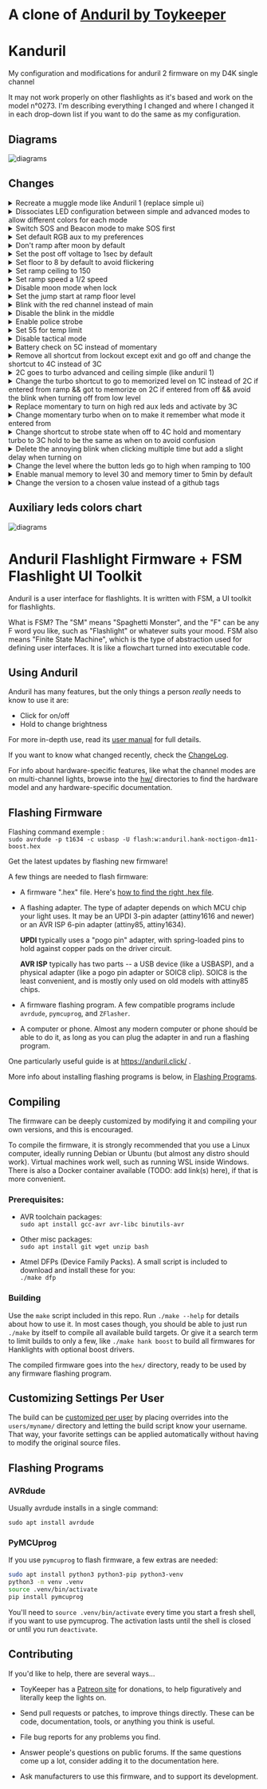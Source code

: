 # A clone of [Anduril by Toykeeper](https://github.com/ToyKeeper/anduril)

# Kanduril

My configuration and modifications for anduril 2 firmware on my D4K single channel

It may not work properly on other flashlights as it's based and work on the model n°0273. I'm describing everything I changed and where I changed it in each drop-down list if you want to do the same as my configuration.

## Diagrams

![diagrams](images/kanduril_diagram_2025-02-06.png)

## Changes

<details>
  <summary>Recreate a muggle mode like Anduril 1 (replace simple ui)</summary> 

- Limit the ceiling of simple ui \
set `#define SIMPLE_UI_CEIL` to `30` \
*Kanduril/hw/hank/noctigon-dm11/boost/anduril.h*

- Limit the steps of simple ui \
set `#define SIMPLE_UI_STEPS` to `3` \
*Kanduril/hw/hank/noctigon-dm11/boost/anduril.h*

- Disable battery check on simple ui \
add `&& cfg.simple_ui_active != 1` as a condition in the else if of `#ifdef USE_BATTCHECK` \
*Kanduril/ui/anduril/off-mode.c*

- Disable strobe mode on simple ui \
add `&& cfg.simple_ui_active != 1` as a condition in the else if of `#ifdef USE_STROBE_STATE` \
*Kanduril/ui/anduril/off-mode.c*

- Disable boring strobe mode on simple ui \
add `&& cfg.simple_ui_active != 1` as a condition in the else if of `#ifdef USE_BORING_STROBE_STATE` \
*Kanduril/ui/anduril/off-mode.c*

- Disable lockout mode on simple ui \
add `&& cfg.simple_ui_active != 1` as a condition in the else if of `#ifdef USE_LOCKOUT_MODE` \
*Kanduril/ui/anduril/off-mode.c*

- Disable version check on simple ui \
add `&& cfg.simple_ui_active != 1` as a condition in the else if of `#ifdef USE_VERSION_CHECK` \
*Kanduril/ui/anduril/off-mode.c*

- Disable turbo 2C hold on simple ui \
add `&& cfg.simple_ui_active != 1` as a condition in the event of `event == EV_click2_hold` \
*Kanduril/ui/anduril/off-mode.c*

- Set the level to moon when entering simple ui \
add `memorized_level = nearest_level(0);` to the `else if (event == EV_10clicks)` \
*Kanduril/ui/anduril/off-mode.c*

- Change the enter state event of the steady state so that it does nearest level everytime exept when it's MAX_LEVEL but do it everytime when it's on simple ui \
replace `arg = nearest_level(arg);` by 
  ```
  if (arg != MAX_LEVEL || cfg.simple_ui_active == 1) {
    arg = nearest_level(arg);
  }
  ```
  *Kanduril/ui/anduril/ramp-mode.c*
</details>

<details>
  <summary>Dissociates LED configuration between simple and advanced modes to allow different colors for each mode</summary> 

- Change LED color according to mode used when entering off-mode \
replace `rgb_led_update(cfg.rgb_led_off_mode, arg);` in `#elif defined(USE_AUX_RGB_LEDS)` to:
  ```
  if (cfg.simple_ui_active == 1) {
    rgb_led_update(cfg.rgb_led_simple_off_mode, arg);
  }
  else {
    rgb_led_update(cfg.rgb_led_off_mode, arg);
  }
  ```
  *Kanduril/ui/anduril/off-mode.c*

- Change the 7-click shortcut to change LED colors according to mode used \
change the `event == EV_7clicks` to:
  ```
  else if (event == EV_7clicks) {
      if (cfg.simple_ui_active == 1) {
          uint8_t mode = (cfg.rgb_led_simple_off_mode >> 4) + 1;
          mode = mode % RGB_LED_NUM_PATTERNS;
          cfg.rgb_led_simple_off_mode = (mode << 4) | (cfg.rgb_led_simple_off_mode & 0x0f);
          rgb_led_update(cfg.rgb_led_simple_off_mode, 0);
      }
      else {
          uint8_t mode = (cfg.rgb_led_off_mode >> 4) + 1;
          mode = mode % RGB_LED_NUM_PATTERNS;
          cfg.rgb_led_off_mode = (mode << 4) | (cfg.rgb_led_off_mode & 0x0f);
          rgb_led_update(cfg.rgb_led_off_mode, 0);
      }
      save_config();
      blink_once();
      return EVENT_HANDLED;
  }
  ```
  *Kanduril/ui/anduril/off-mode.c*

- Change the 7-click-hold shortcut to change LED colors according to mode used \
change the `event == EV_click7_hold` to:
  ```
  else if (event == EV_click7_hold) {
      setting_rgb_mode_now = 1;
      if (0 == (arg & 0x3f)) {
          if (cfg.simple_ui_active == 1) {
              uint8_t mode = (cfg.rgb_led_simple_off_mode & 0x0f) + 1;
              mode = mode % RGB_LED_NUM_COLORS;
              cfg.rgb_led_simple_off_mode = mode | (cfg.rgb_led_simple_off_mode & 0xf0);
          }
          else {
              uint8_t mode = (cfg.rgb_led_off_mode & 0x0f) + 1;
              mode = mode % RGB_LED_NUM_COLORS;
              cfg.rgb_led_off_mode = mode | (cfg.rgb_led_off_mode & 0xf0);
          }
      }
      if (cfg.simple_ui_active == 1) {
          rgb_led_update(cfg.rgb_led_simple_off_mode, arg);
      }
      else {
          rgb_led_update(cfg.rgb_led_off_mode, arg);
      }
      return EVENT_HANDLED;
  }
  ```
  *Kanduril/ui/anduril/off-mode.c*

- Add the variable of the LED color in simple mode \
add `uint8_t rgb_led_simple_off_mode;` to `USE_AUX_RGB_LEDS` \
*Kanduril/ui/anduril/load-save-config-fsm.h*

- Add option to change auxiliary LED colors in simple mode \
add `.rgb_led_simple_off_mode = RGB_LED_SIMPLE_OFF_DEFAULT,` to `#ifdef USE_AUX_RGB_LEDS` \
*Kanduril/ui/anduril/load-save-config.h*

- Set option to change auxiliary LED colors in simple mode \
  add:
  ```
  #ifndef RGB_LED_SIMPLE_OFF_DEFAULT
  #define RGB_LED_SIMPLE_OFF_DEFAULT 0x22  // high, green
  #endif
  ```
  *Kanduril/ui/anduril/aux-leds.h*
</details>

<details>
  <summary>Switch SOS and Beacon mode to make SOS first</summary>

- Change order on battery check state 
  ```
  else if (event == EV_2clicks) {
      #if defined(USE_THERMAL_REGULATION)
      set_state(tempcheck_state, 0);
      #elif defined(USE_SOS_MODE) && defined(USE_SOS_MODE_IN_BLINKY_GROUP)
      set_state(sos_state, 0);
      #elif defined(USE_BEACON_MODE)
      set_state(beacon_state, 0);
      #endif
      return EVENT_HANDLED;
  }
  ```
  *Kanduril/ui/anduril/battcheck-mode.c*

- Change order on temperature check state 
  ```
  else if (event == EV_2clicks) {
      #if defined(USE_SOS_MODE) && defined(USE_SOS_MODE_IN_BLINKY_GROUP)
      set_state(sos_state, 0);
      #elif defined(USE_BEACON_MODE)
      set_state(beacon_state, 0);
      #elif defined(USE_BATTCHECK)
      set_state(battcheck_state, 0);
      #endif
      return EVENT_HANDLED;
  }
  ```
  *Kanduril/ui/anduril/tempcheck-mode.c*

- Change order on sos mode state 
  ```
  else if (event == EV_2clicks) {
      #if defined(USE_BEACON_MODE)
      set_state(beacon_state, 0);
      #elif defined(USE_BATTCHECK_MODE)
      set_state(battcheck_state, 0);
      #elif defined(USE_THERMAL_REGULATION)
      set_state(tempcheck_state, 0);
      #endif
      return EVENT_HANDLED;
  }
  ```
  *Kanduril/ui/anduril/sos-mode.c*

- Change order on beacon mode state 
  ```
  else if (event == EV_2clicks) {
      #if defined(USE_BATTCHECK)
      set_state(battcheck_state, 0);
      #elif defined(USE_THERMAL_REGULATION)
      set_state(tempcheck_state, 0);
      #elif defined(USE_SOS_MODE) && defined(USE_SOS_MODE_IN_BLINKY_GROUP)
      set_state(sos_state, 0);
      #endif
      return EVENT_HANDLED;
  }
  ```
  *Kanduril/ui/anduril/beacon-mode.c*
</details>

<details>
  <summary>Set default RGB aux to my preferences</summary>

- Disable the Hank's hardware preset for the aux \
comment `#define RGB_LED_OFF_DEFAULT 0x18` \
*Kanduril/hw/hank/anduril.h*

- Set the aux on low cyan when off \
set `#define RGB_LED_OFF_DEFAULT` to `0x13` \
*Kanduril/ui/anduril/aux-leds.h*

- Set the aux on low voltage when lock \
set `#define RGB_LED_LOCKOUT_DEFAULT` to `0x19` \
*Kanduril/ui/anduril/aux-leds.h*
</details>

<details>
  <summary>Don't ramp after moon by default</summary>

- Deactivate option to ramp after moon \
add `#define DEFAULT_DONT_RAMP_AFTER_MOON 1` \
*Kanduril/ui/anduril/config-default.h*
</details>

<details>
  <summary>Set the post off voltage to 1sec by default</summary>

- add `#define DEFAULT_POST_OFF_VOLTAGE_SECONDS 1` \
*Kanduril/ui/anduril/config-default.h*
</details>

<details>
  <summary>Set floor to 8 by default to avoid flickering</summary>

- Set 8 for smooth floor \
set `#define RAMP_SMOOTH_FLOOR` to `8` \
*Kanduril/hw/hank/noctigon-dm11/boost/anduril.h*

- Set 8 for discrete floor \
set `#define RAMP_DISCRETE_FLOOR` to `8` \
*Kanduril/hw/hank/noctigon-dm11/boost/anduril.h*
</details>

<details>
  <summary>Set ramp ceiling to 150</summary>

- Set 150 for the ramp ceiling \
set `#define RAMP_SMOOTH_CEIL` to `150` \
*Kanduril/hw/hank/noctigon-dm11/boost/anduril.h*
</details>

<details>
  <summary>Set ramp speed a 1/2 speed</summary>

- Set to 2 for 1/2 \
add `#define DEFAULT_RAMP_SPEED 2` \
*Kanduril/ui/anduril/config-default.h*
</details>

<details>
  <summary>Disable moon mode when lock</summary>

- comment `#define USE_MOON_DURING_LOCKOUT_MODE` \
*Kanduril/ui/anduril/config-default.h*
</details>

<details>
  <summary>Set the jump start at ramp floor level</summary>

- set `#define DEFAULT_JUMP_START_LEVEL` to `RAMP_SMOOTH_FLOOR` \
*Kanduril/hw/hank/noctigon-dm11/boost/anduril.h*
</details>

<details>
  <summary>Blink with the red channel instead of main</summary>

- set `#define DEFAULT_BLINK_CHANNEL` to `CM_AUXRED` \
*Kanduril/hw/hank/noctigon-dm11/boost/anduril.h*
</details>

<details>
  <summary>Disable the blink in the middle</summary>

- comment `#define BLINK_AT_RAMP_MIDDLE` \
*Kanduril/ui/anduril/config-default.h*
</details>

<details>
  <summary>Enable police strobe</summary>

- uncomment `#define USE_POLICE_STROBE_MODE` \
*Kanduril/ui/anduril/config-default.h*
</details>

<details>
  <summary>Set 55 for temp limit</summary>

- For sloppy temperature sensor \
set `#define DEFAULT_THERM_CEIL` to `50` \
*Kanduril/ui/anduril/config-default.h*

- For accurate temperature sensor \
set `#define DEFAULT_THERM_CEIL` to `55` \
*Kanduril/ui/anduril/config-default.h*
</details>

<details>
  <summary>Disable tactical mode</summary>

- Kinda useless mode in my use \
comment `#define USE_TACTICAL_MODE` \
*Kanduril/ui/anduril/config-default.h*
</details>

<details>
  <summary>Battery check on 5C instead of momentary</summary>

- MAKE SURE MOMENTARY IS DISABLE OR SET TO ANOTHER SHORTCUT

- Change shortcut to USE_BATTCHECK \
replace `event == EV_3clicks` with `event == EV_5clicks` \
*Kanduril/ui/anduril/off-mode.c*
</details>

<details>
  <summary>Remove all shortcut from lockout except exit and go off and change the shortcut to 4C instead of 3C</summary>

- Delete all shortcut except exit and go off
*Kanduril/ui/anduril/lockout-mode.c*

- Change shortcut to exit and go off \
replace `event == EV_3clicks` with `event == EV_4clicks` \
*Kanduril/ui/anduril/lockout-mode.c*
</details>

<details>
  <summary>2C goes to turbo advanced and ceiling simple (like anduril 1)</summary>

- Set the default style for advanced \
uncomment `#define DEFAULT_2C_STYLE` and set it to `1` \
*Kanduril/ui/anduril/config-default.h*

- Set the default style for simple \
uncomment `#define DEFAULT_2C_STYLE_SIMPLE` and set it to `0` \
*Kanduril/ui/anduril/config-default.h*
</details>

<details>
  <summary>Change the turbo shortcut to go to memorized level on 1C instead of 2C if entered from ramp && got to memorize on 2C if entered from off && avoid the blink when turning off from low level</summary>

- Add some thing that will be usefull in the next steps \
  ```
  uint8_t prev_in_ramp = 0;
  uint8_t prev_in_moon = 0;
  uint8_t prev_in_off = 0;
  ```
  *Kanduril/ui/anduril/ramp-mode.h*

- Change the 1 click event on ramp \
  ```
  else if (event == EV_1click) {
    if (actual_level == MAX_LEVEL && prev_in_ramp == 1) {
      prev_in_ramp = 0;
      set_level_and_therm_target(memorized_level);
    }
    else if (actual_level == MAX_LEVEL && prev_in_moon == 1) {
      prev_in_moon = 0;
      set_level_and_therm_target(nearest_level(0));
    }
    else {
      if (actual_level <= 25) {
        prev_in_moon = 1;
      }
      prev_in_off = 0;
      set_state(off_state, 0);
      return EVENT_HANDLED;
    }
  }
  ```
  *Kanduril/ui/anduril/ramp-mode.c*

- Change the 2 click event on ramp \
  ```
  else if (event == EV_2clicks && cfg.simple_ui_active != 1) {
    if (actual_level < turbo_level) {
      if (actual_level == nearest_level(0)) {
        prev_in_moon = 1;
      }
      else {
        prev_in_ramp = 1;
      }
      set_level_and_therm_target(turbo_level);
    }
    else {
      if (prev_in_off == 1) {
        set_level_and_therm_target(memorized_level);
        prev_in_off = 0;
      }
      else {
        set_state(off_state, 0);
        prev_in_ramp = 0;
        prev_in_moon = 0;
      }
    }
    #ifdef USE_SUNSET_TIMER
    reset_sunset_timer();
    #endif
    return EVENT_HANDLED;
  }
  ```
  *Kanduril/ui/anduril/ramp-mode.c*

- add `prev_in_off = 1;` to `event == EV_2clicks` \
*Kanduril/ui/anduril/off-mode.c*

- Change the enter off state event to disable the animation when comming from moon\ 
  ```
  if (event == EV_enter_state) {
    // turn off
    if (prev_in_moon == 1) {
      set_level(0);
      prev_in_moon = 0;
    }
    else {
    off_state_set_level(0);
    }
  ```
  *Kanduril/ui/anduril/off-mode.c*
</details>

<details>
  <summary>Replace momentary to turn on high red aux leds and activate by 3C</summary>

- Change shortcut ro enter momentary state in off mode
  ```
  #ifdef USE_MOMENTARY_MODE
   // 3 clicks: momentary mode
   else if (event == EV_3clicks) {
      set_state(momentary_state, 0);
      return EVENT_HANDLED;
  }
  #endif
  ```
  *Kanduril/ui/anduril/off-mode.c*

- Change shortcut to enter momentary state in ramp mode
  ```
  #ifdef USE_MOMENTARY_MODE
    // 3 clicks: momentary mode
    else if (event == EV_3clicks) {
      if (actual_level == ramp_floor){
        set_state(momentary_state, momentary_mode = 2);
        return EVENT_HANDLED;
      }
      else if (actual_level == MAX_LEVEL){
        set_state(momentary_state, momentary_mode = 3);
        return EVENT_HANDLED;
      }
      else {
      set_state(momentary_state, momentary_mode = 1);
      return EVENT_HANDLED;
      }
  }
  #endif
  ```
  *Kanduril/ui/anduril/ramp-mode.c*

- Change momentary state 
  ```
  uint8_t momentary_state(Event event, uint16_t arg) {
    // 1 click: return to previous mode
    if (event == EV_1click) {
      // if entered from ramp mode exit to ramp mode
      if (momentary_mode == 1) {
        set_state(steady_state, memorized_level);
        return EVENT_HANDLED;
      }
      // if entered from moon mode exit to moon mode
      else if (momentary_mode == 2) {
        set_state(steady_state, nearest_level(1));
        return EVENT_HANDLED;
      }
      // if entered from turbo mode exit to turbo mode
      else if (momentary_mode == 3) {
        set_state(steady_state, MAX_LEVEL);
        return EVENT_HANDLED;
      }
      // if entered from off mode exit to off mode
      else {
        set_state(off_state, 0);
        return EVENT_HANDLED;
      }
    }

    // 1 click hold: off
    if (event == EV_click1_hold_release) {
        set_state(off_state, 0);
        return EVENT_HANDLED;
    }

    // turn off main leds
    set_level(0);
    // set the aux leds to high red
    set_level_auxred(1);
    // set the button leds to low
    button_led_set(1);
    return EVENT_HANDLED;
  }
  ```
  *Kanduril/ui/anduril/momentary-mode.c*

</details>

<details>
  <summary>Change momentary turbo when on to make it remember what mode it entered from</summary>

- add the required variables
  add `uint8_t turbo_prev_in_moon = 0;`
  add `uint8_t turbo_prev_in_turbo = 0;`
  *Kanduril/ui/anduril/ramp-mode.h*

- change the `else if ((event == EV_click3_hold)` event
  ```
  else if ((event == EV_click3_hold)
      #ifdef USE_CHANNEL_MODE_ARGS
      || (event == EV_click4_hold)
      #endif
    ) {
    #ifdef USE_CHANNEL_MODE_ARGS
      // ramp tint if tint exists in this mode
      if ((event == EV_click3_hold)
        && (channel_has_args(channel_mode)))
        return EVENT_NOT_HANDLED;
    #endif
    if (! arg) {  // first frame only, to allow thermal regulation to work
      #ifdef USE_2C_STYLE_CONFIG
      uint8_t tl = style_2c ? MAX_LEVEL : turbo_level;
      if (actual_level == nearest_level(1)) {
        turbo_prev_in_moon = 1;
        set_level_and_therm_target(tl);
      }
      else if (actual_level == turbo_level) {
        turbo_prev_in_turbo = 1;
        set_level_and_therm_target(tl);
      }
      else {
        set_level_and_therm_target(tl);
      }
      #else
      if (actual_level == nearest_level(1)) {
        turbo_prev_in_moon = 1;
        set_level_and_therm_target(turbo_level);
      }
      else if (actual_level == turbo_level) {
        turbo_prev_in_turbo = 1;
        set_level_and_therm_target(turbo_level);
      }
      else {
        set_level_and_therm_target(turbo_level);
      }
      #endif
    }
    return EVENT_HANDLED;
  }
  ```
  *Kanduril/ui/anduril/ramp-mode.c*

- if prev_in_moon is true go back at moon level
  change the `else if ((event == EV_click3_hold_release)` event
  ```
  else if ((event == EV_click3_hold_release)
      #ifdef USE_CHANNEL_MODE_ARGS
      || (event == EV_click4_hold_release)
    #endif
    ) {
   #ifdef USE_CHANNEL_MODE_ARGS
      // ramp tint if tint exists in this mode
      if ((event == EV_click3_hold_release)
        && (channel_has_args(channel_mode)))
        return EVENT_NOT_HANDLED;
      #endif
      if (turbo_prev_in_moon == 1) {
        turbo_prev_in_moon = 0;
        set_level_and_therm_target(nearest_level(0));
        return EVENT_HANDLED;
      }
      else if (turbo_prev_in_turbo == 1) {
        turbo_prev_in_turbo = 0;
        set_level_and_therm_target(turbo_level);
        return EVENT_HANDLED;
      }
      else {
        set_level_and_therm_target(memorized_level);
        return EVENT_HANDLED;
      }
  }
  ```
  *Kanduril/ui/anduril/ramp-mode.c*
</details>

<details>
  <summary>Change shortcut to strobe state when off to 4C hold and momentary turbo to 3C hold to be the same as when on to avoid confusion</summary> 

- change strobe state and boring strobe state to 4C hold
change `event == EV_click3_hold` to `event == EV_click4_hold` for `USE_STROBE_STATE`
change `event == EV_click3_hold` to `event == EV_click4_hold` for `USE_BORING_STROBE_STATE`
*Kanduril/ui/anduril/off-mode.c*

- change momentary ceiling or turbo to 3C hold
change `event == EV_click2_hold` to `event == EV_click3_hold` for `momentary ceiling or turbo`
change `event == EV_click2_hold_release` to `event == EV_click3_hold_release` for `momentary ceiling or turbo`
*Kanduril/ui/anduril/off-mode.c*
</details>

<details>
  <summary>Delete the annoying blink when clicking multiple time but add a slight delay when turning on</summary> 

- delete the event that make the light go to memorized level when waiting for an input after 1C
delete `#if (B_TIMING_ON != B_TIMEOUT_T)` and `#endif  // if (B_TIMING_ON != B_TIMEOUT_T)`
delete the `else if (event == EV_click1_release)` function
*Kanduril/ui/anduril/off-mode.c*
</details>

<details>
  <summary>Change the level where the button leds go to high when ramping to 100</summary>

- Change the level to 100 instead of DEFAULT_LEVEL \
change every `button_led_set((level > 0) + (level > DEFAULT_LEVEL));` to `button_led_set((level > 0) + (level > 100));` \
*Kanduril/fsm/ramping.c*
</details>

<details>
  <summary>Enable manual memory to level 30 and memory timer to 5min by default</summary>

- Enable manual memory and set it to level 30 by default \
add `#define DEFAULT_MANUAL_MEMORY 30` \
*Kanduril/ui/anduril/config-default.h*

- Enable manual memory timer and set it to 5min by default \
add `#define DEFAULT_MANUAL_MEMORY_TIMER 5` \
*Kanduril/ui/anduril/config-default.h*
</details>

<details>
  <summary>Change the version to a chosen value instead of a github tags</summary>

- Replace the method of finding the version to a simple chosen value \
replace the inside of `function main` to only `echo "2025-02-06"` \
*Kanduril/bin/version-string.sh*
</details>

## Auxiliary leds colors chart

![diagrams](images/anduril_aux_leds_colors.png)

# Anduril Flashlight Firmware + FSM Flashlight UI Toolkit

Anduril is a user interface for flashlights.  It is written with FSM, a UI
toolkit for flashlights.

What is FSM?  The "SM" means "Spaghetti Monster", and the "F" can be any F word
you like, such as "Flashlight" or whatever suits your mood.  FSM also means
"Finite State Machine", which is the type of abstraction used for defining user
interfaces.  It is like a flowchart turned into executable code.


## Using Anduril

Anduril has many features, but the only things a person *really* needs to know
to use it are:

  - Click for on/off
  - Hold to change brightness

For more in-depth use, read its [user manual](docs/anduril-manual.md)
for full details.

If you want to know what changed recently, check the [ChangeLog](ChangeLog.md).

For info about hardware-specific features, like what the channel modes are on
multi-channel lights, browse into the [hw/](hw/) directories to find the
hardware model and any hardware-specific documentation.


## Flashing Firmware

Flashing command exemple :\
`sudo avrdude -p t1634 -c usbasp -U flash:w:anduril.hank-noctigon-dm11-boost.hex`

Get the latest updates by flashing new firmware!

A few things are needed to flash firmware:

  - A firmware ".hex" file.  Here's
    [how to find the right .hex file](docs/which-hex-file.md).

  - A flashing adapter.  The type of adapter depends on which MCU chip your
    light uses.  It may be an UPDI 3-pin adapter (attiny1616 and newer) or an
    AVR ISP 6-pin adapter (attiny85, attiny1634).

    **UPDI** typically uses a "pogo pin" adapter, with spring-loaded pins to
    hold against copper pads on the driver circuit.

    **AVR ISP** typically has two parts -- a USB device (like a USBASP), and a
    physical adapter (like a pogo pin adapter or SOIC8 clip).  SOIC8 is the
    least convenient, and is mostly only used on old models with attiny85
    chips.

  - A firmware flashing program.  A few compatible programs include
    `avrdude`, `pymcuprog`, and `ZFlasher`.

  - A computer or phone.  Almost any modern computer or phone should be able to
    do it, as long as you can plug the adapter in and run a flashing program.

One particularly useful guide is at https://anduril.click/ .

More info about installing flashing programs is below, in
[Flashing Programs](#flashing-programs).


## Compiling

The firmware can be deeply customized by modifying it and compiling your own
versions, and this is encouraged.

To compile the firmware, it is strongly recommended that you use a Linux
computer, ideally running Debian or Ubuntu (but almost any distro should work).
Virtual machines work well, such as running WSL inside Windows.  There is also
a Docker container available (TODO: add link(s) here), if that is more
convenient.

### Prerequisites:

- AVR toolchain packages:  
  `sudo apt install gcc-avr avr-libc binutils-avr`

- Other misc packages:  
  `sudo apt install git wget unzip bash`

- Atmel DFPs (Device Family Packs).  A small script is included to
  download and install these for you:  
  `./make dfp`

### Building

Use the `make` script included in this repo.  Run `./make --help` for details
about how to use it.  In most cases though, you should be able to just run
`./make` by itself to compile all available build targets.  Or give it a search
term to limit builds to only a few, like `./make hank boost` to build all
firmwares for Hanklights with optional boost drivers.

The compiled firmware goes into the `hex/` directory, ready to be used by any
firmware flashing program.


## Customizing Settings Per User

The build can be [customized per user](docs/per-user-config.md) by placing
overrides into the `users/myname/` directory and letting the build script know
your username.  That way, your favorite settings can be applied automatically
without having to modify the original source files.


## Flashing Programs

### AVRdude

Usually avrdude installs in a single command:

`sudo apt install avrdude`

### PyMCUprog

If you use `pymcuprog` to flash firmware, a few extras are needed:

```sh
sudo apt install python3 python3-pip python3-venv
python3 -m venv .venv
source .venv/bin/activate
pip install pymcuprog
```

You'll need to `source .venv/bin/activate` every time you start a fresh shell,
if you want to use pymcuprog.  The activation lasts until the shell is
closed or until you run `deactivate`.


## Contributing

If you'd like to help, there are several ways...

  - ToyKeeper has a [Patreon site](https://patreon.com/ToyKeeper) for
    donations, to help figuratively and literally keep the lights on.

  - Send pull requests or patches, to improve things directly.  These can be
    code, documentation, tools, or anything you think is useful.

  - File bug reports for any problems you find.

  - Answer people's questions on public forums.  If the same questions come up
    a lot, consider adding it to the documentation here.

  - Ask manufacturers to use this firmware, and to support its development.


